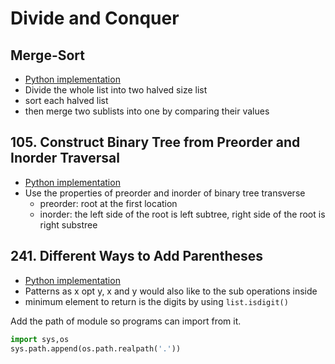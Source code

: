 # Divide and Conquer

## Merge-Sort
- [Python implementation](./merge_sort.py)
- Divide the whole list into two halved size list
- sort each halved list
- then merge two sublists into one by comparing their values

## 105. Construct Binary Tree from Preorder and Inorder Traversal
- [Python implementation](./lc_105_construct_binary_tree_preorder_inorder.py)
- Use the properties of preorder and inorder of binary tree transverse
    - preorder: root at the first location
    - inorder: the left side of the root is left subtree, right side of the root is right substree 
    
## 241. Different Ways to Add Parentheses 
- [Python implementation](./lc_241_diff_ways_add_paren.py)
- Patterns as x opt y, x and y would also like to the sub operations inside 
- minimum element to return is the digits by using `list.isdigit()`

Add the path of module so programs can import from it.
```python
import sys,os
sys.path.append(os.path.realpath('.'))
```